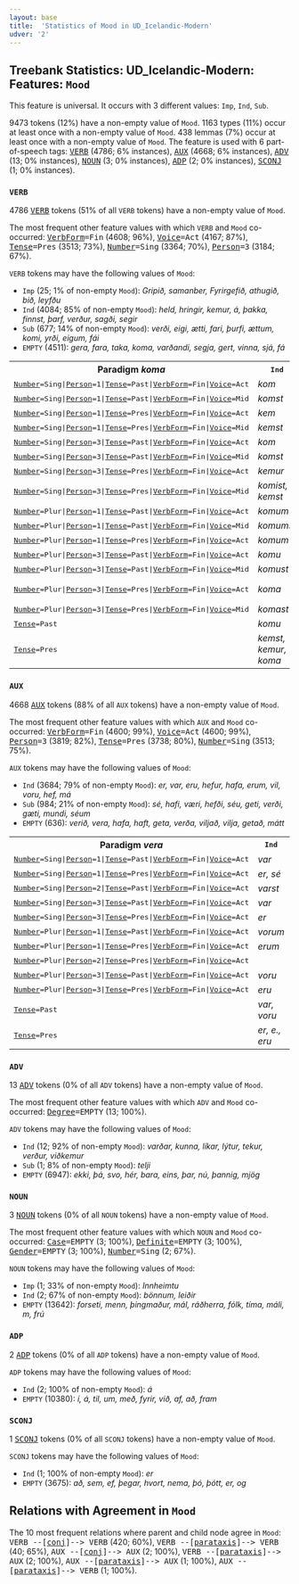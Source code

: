 ```yaml
---
layout: base
title:  'Statistics of Mood in UD_Icelandic-Modern'
udver: '2'
---
```


## Treebank Statistics: UD_Icelandic-Modern: Features: `Mood`

This feature is universal.
It occurs with 3 different values: `Imp`, `Ind`, `Sub`.

9473 tokens (12%) have a non-empty value of `Mood`.
1163 types (11%) occur at least once with a non-empty value of `Mood`.
438 lemmas (7%) occur at least once with a non-empty value of `Mood`.
The feature is used with 6 part-of-speech tags: <tt><a href="is_modern-pos-VERB.html">VERB</a></tt> (4786; 6% instances), <tt><a href="is_modern-pos-AUX.html">AUX</a></tt> (4668; 6% instances), <tt><a href="is_modern-pos-ADV.html">ADV</a></tt> (13; 0% instances), <tt><a href="is_modern-pos-NOUN.html">NOUN</a></tt> (3; 0% instances), <tt><a href="is_modern-pos-ADP.html">ADP</a></tt> (2; 0% instances), <tt><a href="is_modern-pos-SCONJ.html">SCONJ</a></tt> (1; 0% instances).

### `VERB`

4786 <tt><a href="is_modern-pos-VERB.html">VERB</a></tt> tokens (51% of all `VERB` tokens) have a non-empty value of `Mood`.

The most frequent other feature values with which `VERB` and `Mood` co-occurred: <tt><a href="is_modern-feat-VerbForm.html">VerbForm</a></tt><tt>=Fin</tt> (4608; 96%), <tt><a href="is_modern-feat-Voice.html">Voice</a></tt><tt>=Act</tt> (4167; 87%), <tt><a href="is_modern-feat-Tense.html">Tense</a></tt><tt>=Pres</tt> (3513; 73%), <tt><a href="is_modern-feat-Number.html">Number</a></tt><tt>=Sing</tt> (3364; 70%), <tt><a href="is_modern-feat-Person.html">Person</a></tt><tt>=3</tt> (3184; 67%).

`VERB` tokens may have the following values of `Mood`:

* `Imp` (25; 1% of non-empty `Mood`): <em>Gripið, samanber, Fyrirgefið, athugið, bið, leyfðu</em>
* `Ind` (4084; 85% of non-empty `Mood`): <em>held, hringir, kemur, á, þakka, finnst, þarf, verður, sagði, segir</em>
* `Sub` (677; 14% of non-empty `Mood`): <em>verði, eigi, ætti, fari, þurfi, ættum, komi, yrði, eigum, fái</em>
* `EMPTY` (4511): <em>gera, fara, taka, koma, varðandi, segja, gert, vinna, sjá, fá</em>

<table>
  <tr><th>Paradigm <i>koma</i></th><th><tt>Ind</tt></th><th><tt>Sub</tt></th></tr>
  <tr><td><tt><tt><a href="is_modern-feat-Number.html">Number</a></tt><tt>=Sing</tt>|<tt><a href="is_modern-feat-Person.html">Person</a></tt><tt>=1</tt>|<tt><a href="is_modern-feat-Tense.html">Tense</a></tt><tt>=Past</tt>|<tt><a href="is_modern-feat-VerbForm.html">VerbForm</a></tt><tt>=Fin</tt>|<tt><a href="is_modern-feat-Voice.html">Voice</a></tt><tt>=Act</tt></tt></td><td><em>kom</em></td><td></td></tr>
  <tr><td><tt><tt><a href="is_modern-feat-Number.html">Number</a></tt><tt>=Sing</tt>|<tt><a href="is_modern-feat-Person.html">Person</a></tt><tt>=1</tt>|<tt><a href="is_modern-feat-Tense.html">Tense</a></tt><tt>=Past</tt>|<tt><a href="is_modern-feat-VerbForm.html">VerbForm</a></tt><tt>=Fin</tt>|<tt><a href="is_modern-feat-Voice.html">Voice</a></tt><tt>=Mid</tt></tt></td><td><em>komst</em></td><td></td></tr>
  <tr><td><tt><tt><a href="is_modern-feat-Number.html">Number</a></tt><tt>=Sing</tt>|<tt><a href="is_modern-feat-Person.html">Person</a></tt><tt>=1</tt>|<tt><a href="is_modern-feat-Tense.html">Tense</a></tt><tt>=Pres</tt>|<tt><a href="is_modern-feat-VerbForm.html">VerbForm</a></tt><tt>=Fin</tt>|<tt><a href="is_modern-feat-Voice.html">Voice</a></tt><tt>=Act</tt></tt></td><td><em>kem</em></td><td><em>komi</em></td></tr>
  <tr><td><tt><tt><a href="is_modern-feat-Number.html">Number</a></tt><tt>=Sing</tt>|<tt><a href="is_modern-feat-Person.html">Person</a></tt><tt>=1</tt>|<tt><a href="is_modern-feat-Tense.html">Tense</a></tt><tt>=Pres</tt>|<tt><a href="is_modern-feat-VerbForm.html">VerbForm</a></tt><tt>=Fin</tt>|<tt><a href="is_modern-feat-Voice.html">Voice</a></tt><tt>=Mid</tt></tt></td><td><em>kemst</em></td><td></td></tr>
  <tr><td><tt><tt><a href="is_modern-feat-Number.html">Number</a></tt><tt>=Sing</tt>|<tt><a href="is_modern-feat-Person.html">Person</a></tt><tt>=3</tt>|<tt><a href="is_modern-feat-Tense.html">Tense</a></tt><tt>=Past</tt>|<tt><a href="is_modern-feat-VerbForm.html">VerbForm</a></tt><tt>=Fin</tt>|<tt><a href="is_modern-feat-Voice.html">Voice</a></tt><tt>=Act</tt></tt></td><td><em>kom</em></td><td><em>kæmi</em></td></tr>
  <tr><td><tt><tt><a href="is_modern-feat-Number.html">Number</a></tt><tt>=Sing</tt>|<tt><a href="is_modern-feat-Person.html">Person</a></tt><tt>=3</tt>|<tt><a href="is_modern-feat-Tense.html">Tense</a></tt><tt>=Past</tt>|<tt><a href="is_modern-feat-VerbForm.html">VerbForm</a></tt><tt>=Fin</tt>|<tt><a href="is_modern-feat-Voice.html">Voice</a></tt><tt>=Mid</tt></tt></td><td><em>komst</em></td><td><em>kæmist</em></td></tr>
  <tr><td><tt><tt><a href="is_modern-feat-Number.html">Number</a></tt><tt>=Sing</tt>|<tt><a href="is_modern-feat-Person.html">Person</a></tt><tt>=3</tt>|<tt><a href="is_modern-feat-Tense.html">Tense</a></tt><tt>=Pres</tt>|<tt><a href="is_modern-feat-VerbForm.html">VerbForm</a></tt><tt>=Fin</tt>|<tt><a href="is_modern-feat-Voice.html">Voice</a></tt><tt>=Act</tt></tt></td><td><em>kemur</em></td><td><em>komi</em></td></tr>
  <tr><td><tt><tt><a href="is_modern-feat-Number.html">Number</a></tt><tt>=Sing</tt>|<tt><a href="is_modern-feat-Person.html">Person</a></tt><tt>=3</tt>|<tt><a href="is_modern-feat-Tense.html">Tense</a></tt><tt>=Pres</tt>|<tt><a href="is_modern-feat-VerbForm.html">VerbForm</a></tt><tt>=Fin</tt>|<tt><a href="is_modern-feat-Voice.html">Voice</a></tt><tt>=Mid</tt></tt></td><td><em>komist, kemst</em></td><td><em>komist</em></td></tr>
  <tr><td><tt><tt><a href="is_modern-feat-Number.html">Number</a></tt><tt>=Plur</tt>|<tt><a href="is_modern-feat-Person.html">Person</a></tt><tt>=1</tt>|<tt><a href="is_modern-feat-Tense.html">Tense</a></tt><tt>=Past</tt>|<tt><a href="is_modern-feat-VerbForm.html">VerbForm</a></tt><tt>=Fin</tt>|<tt><a href="is_modern-feat-Voice.html">Voice</a></tt><tt>=Act</tt></tt></td><td><em>komum</em></td><td><em>kæmum</em></td></tr>
  <tr><td><tt><tt><a href="is_modern-feat-Number.html">Number</a></tt><tt>=Plur</tt>|<tt><a href="is_modern-feat-Person.html">Person</a></tt><tt>=1</tt>|<tt><a href="is_modern-feat-Tense.html">Tense</a></tt><tt>=Past</tt>|<tt><a href="is_modern-feat-VerbForm.html">VerbForm</a></tt><tt>=Fin</tt>|<tt><a href="is_modern-feat-Voice.html">Voice</a></tt><tt>=Mid</tt></tt></td><td><em>komumst</em></td><td></td></tr>
  <tr><td><tt><tt><a href="is_modern-feat-Number.html">Number</a></tt><tt>=Plur</tt>|<tt><a href="is_modern-feat-Person.html">Person</a></tt><tt>=1</tt>|<tt><a href="is_modern-feat-Tense.html">Tense</a></tt><tt>=Pres</tt>|<tt><a href="is_modern-feat-VerbForm.html">VerbForm</a></tt><tt>=Fin</tt>|<tt><a href="is_modern-feat-Voice.html">Voice</a></tt><tt>=Act</tt></tt></td><td><em>komum</em></td><td></td></tr>
  <tr><td><tt><tt><a href="is_modern-feat-Number.html">Number</a></tt><tt>=Plur</tt>|<tt><a href="is_modern-feat-Person.html">Person</a></tt><tt>=3</tt>|<tt><a href="is_modern-feat-Tense.html">Tense</a></tt><tt>=Past</tt>|<tt><a href="is_modern-feat-VerbForm.html">VerbForm</a></tt><tt>=Fin</tt>|<tt><a href="is_modern-feat-Voice.html">Voice</a></tt><tt>=Act</tt></tt></td><td><em>komu</em></td><td><em>kæmu</em></td></tr>
  <tr><td><tt><tt><a href="is_modern-feat-Number.html">Number</a></tt><tt>=Plur</tt>|<tt><a href="is_modern-feat-Person.html">Person</a></tt><tt>=3</tt>|<tt><a href="is_modern-feat-Tense.html">Tense</a></tt><tt>=Past</tt>|<tt><a href="is_modern-feat-VerbForm.html">VerbForm</a></tt><tt>=Fin</tt>|<tt><a href="is_modern-feat-Voice.html">Voice</a></tt><tt>=Mid</tt></tt></td><td><em>komust</em></td><td><em>kæmust</em></td></tr>
  <tr><td><tt><tt><a href="is_modern-feat-Number.html">Number</a></tt><tt>=Plur</tt>|<tt><a href="is_modern-feat-Person.html">Person</a></tt><tt>=3</tt>|<tt><a href="is_modern-feat-Tense.html">Tense</a></tt><tt>=Pres</tt>|<tt><a href="is_modern-feat-VerbForm.html">VerbForm</a></tt><tt>=Fin</tt>|<tt><a href="is_modern-feat-Voice.html">Voice</a></tt><tt>=Act</tt></tt></td><td><em>koma</em></td><td><em>komi, komum</em></td></tr>
  <tr><td><tt><tt><a href="is_modern-feat-Number.html">Number</a></tt><tt>=Plur</tt>|<tt><a href="is_modern-feat-Person.html">Person</a></tt><tt>=3</tt>|<tt><a href="is_modern-feat-Tense.html">Tense</a></tt><tt>=Pres</tt>|<tt><a href="is_modern-feat-VerbForm.html">VerbForm</a></tt><tt>=Fin</tt>|<tt><a href="is_modern-feat-Voice.html">Voice</a></tt><tt>=Mid</tt></tt></td><td><em>komast</em></td><td><em>komist</em></td></tr>
  <tr><td><tt><tt><a href="is_modern-feat-Tense.html">Tense</a></tt><tt>=Past</tt></tt></td><td><em>komu</em></td><td></td></tr>
  <tr><td><tt><tt><a href="is_modern-feat-Tense.html">Tense</a></tt><tt>=Pres</tt></tt></td><td><em>kemst, kemur, koma</em></td><td></td></tr>
</table>

### `AUX`

4668 <tt><a href="is_modern-pos-AUX.html">AUX</a></tt> tokens (88% of all `AUX` tokens) have a non-empty value of `Mood`.

The most frequent other feature values with which `AUX` and `Mood` co-occurred: <tt><a href="is_modern-feat-VerbForm.html">VerbForm</a></tt><tt>=Fin</tt> (4600; 99%), <tt><a href="is_modern-feat-Voice.html">Voice</a></tt><tt>=Act</tt> (4600; 99%), <tt><a href="is_modern-feat-Person.html">Person</a></tt><tt>=3</tt> (3819; 82%), <tt><a href="is_modern-feat-Tense.html">Tense</a></tt><tt>=Pres</tt> (3738; 80%), <tt><a href="is_modern-feat-Number.html">Number</a></tt><tt>=Sing</tt> (3513; 75%).

`AUX` tokens may have the following values of `Mood`:

* `Ind` (3684; 79% of non-empty `Mood`): <em>er, var, eru, hefur, hafa, erum, vil, voru, hef, má</em>
* `Sub` (984; 21% of non-empty `Mood`): <em>sé, hafi, væri, hefði, séu, geti, verði, gæti, mundi, séum</em>
* `EMPTY` (636): <em>verið, vera, hafa, haft, geta, verða, viljað, vilja, getað, mátt</em>

<table>
  <tr><th>Paradigm <i>vera</i></th><th><tt>Ind</tt></th><th><tt>Sub</tt></th></tr>
  <tr><td><tt><tt><a href="is_modern-feat-Number.html">Number</a></tt><tt>=Sing</tt>|<tt><a href="is_modern-feat-Person.html">Person</a></tt><tt>=1</tt>|<tt><a href="is_modern-feat-Tense.html">Tense</a></tt><tt>=Past</tt>|<tt><a href="is_modern-feat-VerbForm.html">VerbForm</a></tt><tt>=Fin</tt>|<tt><a href="is_modern-feat-Voice.html">Voice</a></tt><tt>=Act</tt></tt></td><td><em>var</em></td><td><em>væri</em></td></tr>
  <tr><td><tt><tt><a href="is_modern-feat-Number.html">Number</a></tt><tt>=Sing</tt>|<tt><a href="is_modern-feat-Person.html">Person</a></tt><tt>=1</tt>|<tt><a href="is_modern-feat-Tense.html">Tense</a></tt><tt>=Pres</tt>|<tt><a href="is_modern-feat-VerbForm.html">VerbForm</a></tt><tt>=Fin</tt>|<tt><a href="is_modern-feat-Voice.html">Voice</a></tt><tt>=Act</tt></tt></td><td><em>er, sé</em></td><td><em>sé</em></td></tr>
  <tr><td><tt><tt><a href="is_modern-feat-Number.html">Number</a></tt><tt>=Sing</tt>|<tt><a href="is_modern-feat-Person.html">Person</a></tt><tt>=2</tt>|<tt><a href="is_modern-feat-Tense.html">Tense</a></tt><tt>=Past</tt>|<tt><a href="is_modern-feat-VerbForm.html">VerbForm</a></tt><tt>=Fin</tt>|<tt><a href="is_modern-feat-Voice.html">Voice</a></tt><tt>=Act</tt></tt></td><td><em>varst</em></td><td></td></tr>
  <tr><td><tt><tt><a href="is_modern-feat-Number.html">Number</a></tt><tt>=Sing</tt>|<tt><a href="is_modern-feat-Person.html">Person</a></tt><tt>=3</tt>|<tt><a href="is_modern-feat-Tense.html">Tense</a></tt><tt>=Past</tt>|<tt><a href="is_modern-feat-VerbForm.html">VerbForm</a></tt><tt>=Fin</tt>|<tt><a href="is_modern-feat-Voice.html">Voice</a></tt><tt>=Act</tt></tt></td><td><em>var</em></td><td><em>væri</em></td></tr>
  <tr><td><tt><tt><a href="is_modern-feat-Number.html">Number</a></tt><tt>=Sing</tt>|<tt><a href="is_modern-feat-Person.html">Person</a></tt><tt>=3</tt>|<tt><a href="is_modern-feat-Tense.html">Tense</a></tt><tt>=Pres</tt>|<tt><a href="is_modern-feat-VerbForm.html">VerbForm</a></tt><tt>=Fin</tt>|<tt><a href="is_modern-feat-Voice.html">Voice</a></tt><tt>=Act</tt></tt></td><td><em>er</em></td><td><em>sé</em></td></tr>
  <tr><td><tt><tt><a href="is_modern-feat-Number.html">Number</a></tt><tt>=Plur</tt>|<tt><a href="is_modern-feat-Person.html">Person</a></tt><tt>=1</tt>|<tt><a href="is_modern-feat-Tense.html">Tense</a></tt><tt>=Past</tt>|<tt><a href="is_modern-feat-VerbForm.html">VerbForm</a></tt><tt>=Fin</tt>|<tt><a href="is_modern-feat-Voice.html">Voice</a></tt><tt>=Act</tt></tt></td><td><em>vorum</em></td><td><em>værum</em></td></tr>
  <tr><td><tt><tt><a href="is_modern-feat-Number.html">Number</a></tt><tt>=Plur</tt>|<tt><a href="is_modern-feat-Person.html">Person</a></tt><tt>=1</tt>|<tt><a href="is_modern-feat-Tense.html">Tense</a></tt><tt>=Pres</tt>|<tt><a href="is_modern-feat-VerbForm.html">VerbForm</a></tt><tt>=Fin</tt>|<tt><a href="is_modern-feat-Voice.html">Voice</a></tt><tt>=Act</tt></tt></td><td><em>erum</em></td><td><em>séum</em></td></tr>
  <tr><td><tt><tt><a href="is_modern-feat-Number.html">Number</a></tt><tt>=Plur</tt>|<tt><a href="is_modern-feat-Person.html">Person</a></tt><tt>=2</tt>|<tt><a href="is_modern-feat-Tense.html">Tense</a></tt><tt>=Pres</tt>|<tt><a href="is_modern-feat-VerbForm.html">VerbForm</a></tt><tt>=Fin</tt>|<tt><a href="is_modern-feat-Voice.html">Voice</a></tt><tt>=Act</tt></tt></td><td></td><td><em>séuð</em></td></tr>
  <tr><td><tt><tt><a href="is_modern-feat-Number.html">Number</a></tt><tt>=Plur</tt>|<tt><a href="is_modern-feat-Person.html">Person</a></tt><tt>=3</tt>|<tt><a href="is_modern-feat-Tense.html">Tense</a></tt><tt>=Past</tt>|<tt><a href="is_modern-feat-VerbForm.html">VerbForm</a></tt><tt>=Fin</tt>|<tt><a href="is_modern-feat-Voice.html">Voice</a></tt><tt>=Act</tt></tt></td><td><em>voru</em></td><td><em>væru</em></td></tr>
  <tr><td><tt><tt><a href="is_modern-feat-Number.html">Number</a></tt><tt>=Plur</tt>|<tt><a href="is_modern-feat-Person.html">Person</a></tt><tt>=3</tt>|<tt><a href="is_modern-feat-Tense.html">Tense</a></tt><tt>=Pres</tt>|<tt><a href="is_modern-feat-VerbForm.html">VerbForm</a></tt><tt>=Fin</tt>|<tt><a href="is_modern-feat-Voice.html">Voice</a></tt><tt>=Act</tt></tt></td><td><em>eru</em></td><td><em>séu</em></td></tr>
  <tr><td><tt><tt><a href="is_modern-feat-Tense.html">Tense</a></tt><tt>=Past</tt></tt></td><td><em>var, voru</em></td><td><em>væri, væru</em></td></tr>
  <tr><td><tt><tt><a href="is_modern-feat-Tense.html">Tense</a></tt><tt>=Pres</tt></tt></td><td><em>er, e., eru</em></td><td><em>séu, sé</em></td></tr>
</table>

### `ADV`

13 <tt><a href="is_modern-pos-ADV.html">ADV</a></tt> tokens (0% of all `ADV` tokens) have a non-empty value of `Mood`.

The most frequent other feature values with which `ADV` and `Mood` co-occurred: <tt><a href="is_modern-feat-Degree.html">Degree</a></tt><tt>=EMPTY</tt> (13; 100%).

`ADV` tokens may have the following values of `Mood`:

* `Ind` (12; 92% of non-empty `Mood`): <em>varðar, kunna, líkar, lýtur, tekur, verður, viðkemur</em>
* `Sub` (1; 8% of non-empty `Mood`): <em>telji</em>
* `EMPTY` (6947): <em>ekki, þá, svo, hér, bara, eins, þar, nú, þannig, mjög</em>

### `NOUN`

3 <tt><a href="is_modern-pos-NOUN.html">NOUN</a></tt> tokens (0% of all `NOUN` tokens) have a non-empty value of `Mood`.

The most frequent other feature values with which `NOUN` and `Mood` co-occurred: <tt><a href="is_modern-feat-Case.html">Case</a></tt><tt>=EMPTY</tt> (3; 100%), <tt><a href="is_modern-feat-Definite.html">Definite</a></tt><tt>=EMPTY</tt> (3; 100%), <tt><a href="is_modern-feat-Gender.html">Gender</a></tt><tt>=EMPTY</tt> (3; 100%), <tt><a href="is_modern-feat-Number.html">Number</a></tt><tt>=Sing</tt> (2; 67%).

`NOUN` tokens may have the following values of `Mood`:

* `Imp` (1; 33% of non-empty `Mood`): <em>Innheimtu</em>
* `Ind` (2; 67% of non-empty `Mood`): <em>bönnum, leiðir</em>
* `EMPTY` (13642): <em>forseti, menn, þingmaður, mál, ráðherra, fólk, tíma, máli, m, frú</em>

### `ADP`

2 <tt><a href="is_modern-pos-ADP.html">ADP</a></tt> tokens (0% of all `ADP` tokens) have a non-empty value of `Mood`.

`ADP` tokens may have the following values of `Mood`:

* `Ind` (2; 100% of non-empty `Mood`): <em>á</em>
* `EMPTY` (10380): <em>í, á, til, um, með, fyrir, við, af, að, fram</em>

### `SCONJ`

1 <tt><a href="is_modern-pos-SCONJ.html">SCONJ</a></tt> tokens (0% of all `SCONJ` tokens) have a non-empty value of `Mood`.

`SCONJ` tokens may have the following values of `Mood`:

* `Ind` (1; 100% of non-empty `Mood`): <em>er</em>
* `EMPTY` (3675): <em>að, sem, ef, þegar, hvort, nema, þó, þótt, er, og</em>

## Relations with Agreement in `Mood`

The 10 most frequent relations where parent and child node agree in `Mood`:
<tt>VERB --[<tt><a href="is_modern-dep-conj.html">conj</a></tt>]--> VERB</tt> (420; 60%),
<tt>VERB --[<tt><a href="is_modern-dep-parataxis.html">parataxis</a></tt>]--> VERB</tt> (40; 65%),
<tt>AUX --[<tt><a href="is_modern-dep-conj.html">conj</a></tt>]--> AUX</tt> (2; 100%),
<tt>VERB --[<tt><a href="is_modern-dep-parataxis.html">parataxis</a></tt>]--> AUX</tt> (2; 100%),
<tt>AUX --[<tt><a href="is_modern-dep-parataxis.html">parataxis</a></tt>]--> AUX</tt> (1; 100%),
<tt>AUX --[<tt><a href="is_modern-dep-parataxis.html">parataxis</a></tt>]--> VERB</tt> (1; 100%).

